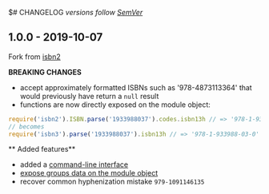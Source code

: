 $# CHANGELOG
*versions follow [SemVer](http://semver.org)*

## 1.0.0 - 2019-10-07
Fork from [isbn2](https://www.npmjs.com/package/isbn2)

**BREAKING CHANGES**
* accept approximately formatted ISBNs such as '978-4873113364' that would previously have return a `null` result
* functions are now directly exposed on the module object:
```js
require('isbn2').ISBN.parse('1933988037').codes.isbn13h // => '978-1-933988-03-0'
// becomes
require('isbn3').parse('1933988037').isbn13h // => '978-1-933988-03-0'
```

** Added features**
* added a [command-line interface](https://github.com/maxlath/isbnjs#CLI)
* [expose groups data on the module object](https://github.com/maxlath/isbnjs#groups)
* recover common hyphenization mistake `979-1091146135`
